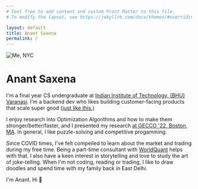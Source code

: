 ```yaml
---
# Feel free to add content and custom Front Matter to this file.
# To modify the layout, see https://jekyllrb.com/docs/themes/#overriding-theme-defaults

layout: default
title: Anant Saxena
permalink: /
---
```



<img class="right" src="/images/NYC_CP_Sitting.jpg" alt="Me, NYC" title="Central Park, NYC during my trip to Boston for GECCO '22 conference" />

# Anant Saxena

I'm a final year CS undergraduate at [Indian Institute of Technology, (BHU) Varanasi](https://iitbhu.ac.in/). I'm a backend dev who likes building customer-facing products that scale super good [(just like this.)](https://github.com/anantsxna/redis-rdb-compare)

<!-- add a paragraph break -->

I enjoy research into Optimization Algorithms and how to make them stronger/better/faster, and I presented my research [at GECCO '22, Boston, MA](https://dl.acm.org/doi/abs/10.1145/3512290.3528877). In general, I like puzzle-solving and competitive progamming.

<!-- add a paragraph break -->

Since COVID times, I've felt compelled to learn about the market and trading during my free time. Being a part-time consultant with [WorldQuant](https://www.worldquant.com/) helps with that. I also have a keen interest in storytelling and love to study the art of joke-telling. When I'm not coding, reading or trading, I like to draw doodles and spend time with my family back in East Delhi.

<!-- add a paragraph break -->

I'm Anant. Hi &#128075;